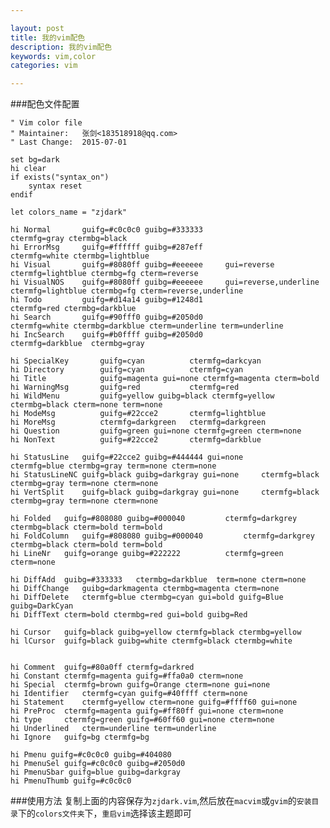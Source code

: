 ```yaml
---

layout: post
title: 我的vim配色
description: 我的vim配色
keywords: vim,color
categories: vim

---
```


###配色文件配置

    " Vim color file
    " Maintainer:	张剑<183518918@qq.com>
    " Last Change:	2015-07-01

    set bg=dark
    hi clear
    if exists("syntax_on")
    	syntax reset
    endif

    let colors_name = "zjdark"

    hi Normal		guifg=#c0c0c0 guibg=#333333						ctermfg=gray ctermbg=black
    hi ErrorMsg		guifg=#ffffff guibg=#287eff						ctermfg=white ctermbg=lightblue
    hi Visual		guifg=#8080ff guibg=#eeeeee		gui=reverse				ctermfg=lightblue ctermbg=fg cterm=reverse
    hi VisualNOS	guifg=#8080ff guibg=#eeeeee		gui=reverse,underline	ctermfg=lightblue ctermbg=fg cterm=reverse,underline
    hi Todo			guifg=#d14a14 guibg=#1248d1						ctermfg=red	ctermbg=darkblue
    hi Search		guifg=#90fff0 guibg=#2050d0						ctermfg=white ctermbg=darkblue cterm=underline term=underline
    hi IncSearch	guifg=#b0ffff guibg=#2050d0							ctermfg=darkblue  ctermbg=gray

    hi SpecialKey		guifg=cyan			ctermfg=darkcyan
    hi Directory		guifg=cyan			ctermfg=cyan
    hi Title			guifg=magenta gui=none ctermfg=magenta cterm=bold
    hi WarningMsg		guifg=red			ctermfg=red
    hi WildMenu			guifg=yellow guibg=black ctermfg=yellow ctermbg=black cterm=none term=none
    hi ModeMsg			guifg=#22cce2		ctermfg=lightblue
    hi MoreMsg			ctermfg=darkgreen	ctermfg=darkgreen
    hi Question			guifg=green gui=none ctermfg=green cterm=none
    hi NonText			guifg=#22cce2		ctermfg=darkblue 

    hi StatusLine	guifg=#22cce2 guibg=#444444 gui=none		ctermfg=blue ctermbg=gray term=none cterm=none
    hi StatusLineNC	guifg=black guibg=darkgray gui=none		ctermfg=black ctermbg=gray term=none cterm=none
    hi VertSplit	guifg=black guibg=darkgray gui=none		ctermfg=black ctermbg=gray term=none cterm=none

    hi Folded	guifg=#808080 guibg=#000040			ctermfg=darkgrey ctermbg=black cterm=bold term=bold
    hi FoldColumn	guifg=#808080 guibg=#000040			ctermfg=darkgrey ctermbg=black cterm=bold term=bold
    hi LineNr	guifg=orange guibg=#222222			ctermfg=green cterm=none

    hi DiffAdd	guibg=#333333	ctermbg=darkblue  term=none cterm=none
    hi DiffChange	guibg=darkmagenta ctermbg=magenta cterm=none
    hi DiffDelete	ctermfg=blue ctermbg=cyan gui=bold guifg=Blue guibg=DarkCyan
    hi DiffText	cterm=bold ctermbg=red gui=bold guibg=Red

    hi Cursor	guifg=black guibg=yellow ctermfg=black ctermbg=yellow
    hi lCursor	guifg=black guibg=white ctermfg=black ctermbg=white


    hi Comment	guifg=#80a0ff ctermfg=darkred
    hi Constant	ctermfg=magenta guifg=#ffa0a0 cterm=none
    hi Special	ctermfg=brown guifg=Orange cterm=none gui=none
    hi Identifier	ctermfg=cyan guifg=#40ffff cterm=none
    hi Statement	ctermfg=yellow cterm=none guifg=#ffff60 gui=none
    hi PreProc	ctermfg=magenta guifg=#ff80ff gui=none cterm=none
    hi type		ctermfg=green guifg=#60ff60 gui=none cterm=none
    hi Underlined	cterm=underline term=underline
    hi Ignore	guifg=bg ctermfg=bg

    hi Pmenu guifg=#c0c0c0 guibg=#404080
    hi PmenuSel guifg=#c0c0c0 guibg=#2050d0
    hi PmenuSbar guifg=blue guibg=darkgray
    hi PmenuThumb guifg=#c0c0c0
 
 
###使用方法
 复制上面的内容保存为`zjdark.vim`,然后放在`macvim`或`gvim`的`安装目录`下的`colors文件夹`下，`重启vim`选择该主题即可
 

     
